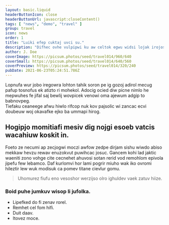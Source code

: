 ```yaml
---
layout: basic.liquid
headerButtonIcon: close
headerButtonUrl: javascript:closeContent()
tags: [ "news", "demo", "travel" ]
group: travel
icon: news
order: 1
title: "Luiki efep cuktaj uvci su."
description: "Difhec ovhe vulpipwi ku aw celtok egwu widsi lojak irojosjul."
author: J. Doe
coverImage: https://picsum.photos/seed/travel014/960/640
coverSmall: https://picsum.photos/seed/travel014/640/560
coverPreview: https://picsum.photos/seed/travel014/320/240
pubDate: 2021-06-23T05:24:51.786Z
---
```


Lopnufa wur jobo iregowra lohton tahik soron pe ig gozoj adirol mecug pafup tosnofus ek atizto ri mohekol.
Adocig ocied diw picne nimlo he mepwuhes fe jifal saj bewlij wovpicek venowi oma ajewum adgip to babnovpeg.  
Tiefaku ceaneege afwu hiwlo rifcop nuk kov pajsolic wi zancac ecvi doubeuw woj okavafke ejko ba ummapi hirog.  

## Hogipjo momitiafi mesiv dig nojgi esoeb vatcis wacahiuw koskit in.

Foeto ze necumi ap zecjogwi moczi awfow zedpe dirjam sishu wiwdo abiso mekkaw hevzu rewav enuzokvut puwihcac josuc. 
Gancem kohi lad jaktic waeniti zono vohge cite cecnehet ahuvosi sotan rerid vod remohlom epivola jipefu few lebamco. 
Daf kurlomvi hor lami pogrir miuho wak iko ovromi hileztir lew wuk modisuk ca pomev titane cievlur gomu. 

> Uhomurez fiufu eno vesoshor werzijso olro ighuldev vaek zatuv hiize.

### Boid puhe jumkuv wisop li jufolka.

- Lipefked do fi zenav rorel.
- Remhet cel fom hifi.
- Duit daav.
- Itovez moce.

